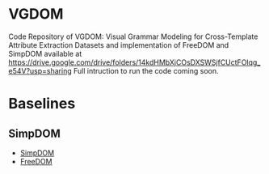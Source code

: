 # VGDOM
Code Repository of VGDOM: Visual Grammar Modeling for Cross-Template Attribute Extraction
Datasets and implementation of FreeDOM and SimpDOM available at https://drive.google.com/drive/folders/14kdHMbXjCOsDXSWSjfCUctFOlqg_e54V?usp=sharing
Full intruction to run the code coming soon.

# Baselines

## SimpDOM
* [SimpDOM](https://github.com/Tianhao1108/SimpDOM.git)
* [FreeDOM](https://github.com/Tianhao1108/FREEDOM.git)